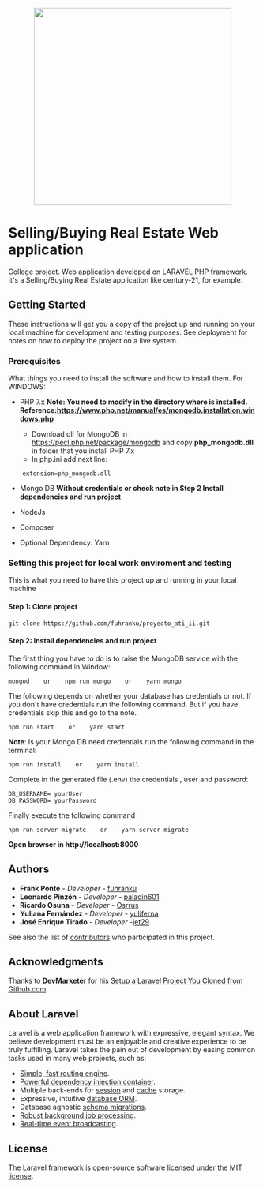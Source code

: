 <p align="center"><img src="https://res.cloudinary.com/dtfbvvkyp/image/upload/v1566331377/laravel-logolockup-cmyk-red.svg" width="400"></p>

# Selling/Buying Real Estate Web application

College project. Web application developed on LARAVEL PHP framework. It's a Selling/Buying Real Estate application like century-21, for example.

## Getting Started

These instructions will get you a copy of the project up and running on your local machine for development and testing purposes. See deployment for notes on how to deploy the project on a live system.

### Prerequisites

What things you need to install the software and how to install them. For WINDOWS:


* PHP 7.x  **Note: You need to modify in the directory where is installed. Reference:https://www.php.net/manual/es/mongodb.installation.windows.php**

    * Download dll for MongoDB in https://pecl.php.net/package/mongodb and copy **php_mongodb.dll** in folder that you install PHP 7.x
    * In php.ini add next line:
```
    extension=php_mongodb.dll 
```

* Mongo DB **Without credentials or check note in Step 2 Install dependencies and run project**

* NodeJs

* Composer

* Optional Dependency: Yarn


### Setting this project for local work enviroment and testing

This is what you need to have this project up and running in your local machine

#### Step 1: Clone project

```
git clone https://github.com/fuhranku/proyecto_ati_ii.git
```

#### Step 2: Install dependencies and run project

The first thing you have to do is to raise the MongoDB service with the following command in Window:

```
mongod    or    npm run mongo    or    yarn mongo
```

The following depends on whether your database has credentials or not. If you don't have credentials run the following command.
But if you have credentials skip this and go to the note.

```
npm run start    or    yarn start
```

**Note**: Is your Mongo DB need credentials run the following command in the terminal: 

```
npm run install    or    yarn install
```

Complete in the generated file (.env) the credentials , user and password:

```
DB_USERNAME= yourUser
DB_PASSWORD= yourPassword
```

Finally execute the following command

```
npm run server-migrate    or    yarn server-migrate 
```

**Open browser in http://localhost:8000**

## Authors

* **Frank Ponte** - *Developer* - [fuhranku](https://github.com/fuhranku)
* **Leonardo Pinzón** - *Developer* - [paladin601](https://github.com/paladin601)
* **Ricardo Osuna** - *Developer* - [Osrrus](https://github.com/Osrrus)
* **Yuliana Fernández** - *Developer* - [yuliferna](https://github.com/yuli-ferna)
* **José Enrique Tirado** - *Developer* -[jet29](https://github.com/jet29)

See also the list of [contributors](https://github.com/fuhranku/proyecto_ati_ii/graphs/contributors) who participated in this project.

## Acknowledgments

Thanks to **DevMarketer** for his [Setup a Laravel Project You Cloned from Github.com](https://devmarketer.io/learn/setup-laravel-project-cloned-github-com/)

## About Laravel

Laravel is a web application framework with expressive, elegant syntax. We believe development must be an enjoyable and creative experience to be truly fulfilling. Laravel takes the pain out of development by easing common tasks used in many web projects, such as:

- [Simple, fast routing engine](https://laravel.com/docs/routing).
- [Powerful dependency injection container](https://laravel.com/docs/container).
- Multiple back-ends for [session](https://laravel.com/docs/session) and [cache](https://laravel.com/docs/cache) storage.
- Expressive, intuitive [database ORM](https://laravel.com/docs/eloquent).
- Database agnostic [schema migrations](https://laravel.com/docs/migrations).
- [Robust background job processing](https://laravel.com/docs/queues).
- [Real-time event broadcasting](https://laravel.com/docs/broadcasting).

## License

The Laravel framework is open-source software licensed under the [MIT license](https://opensource.org/licenses/MIT).
